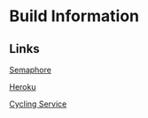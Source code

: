 Build Information
=================

Links
-----

[Semaphore](https://semaphoreapp.com/marcusrugger/cycling-service)

[Heroku](https://dashboard-next.heroku.com/apps/cycling-service/resources)

[Cycling Service](http://cycling-service.herokuapp.com/)
